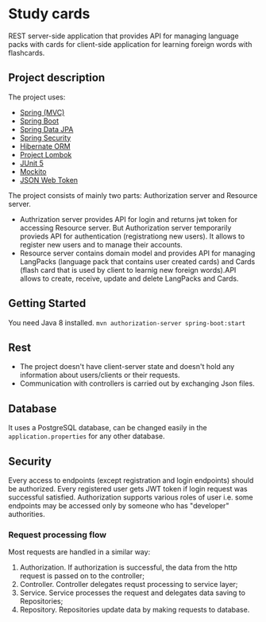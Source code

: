 # Study cards
REST server-side application that provides API for managing language packs with cards for client-side application for learning foreign words with flashcards.


## Project description

The project uses:

- [Spring (MVC)](http://github.com/spring-projects/spring-framework)
- [Spring Boot](http://github.com/spring-projects/spring-boot)
- [Spring Data JPA](http://github.com/spring-projects/spring-data-jpa)
- [Spring Security](http://github.com/spring-projects/spring-security)
- [Hibernate ORM](https://github.com/hibernate/hibernate-orm)
- [Project Lombok](https://github.com/projectlombok/lombok)
- [JUnit 5](https://github.com/junit-team/junit5)
- [Mockito ](https://github.com/mockito/mockito)
- [JSON Web Token](https://github.com/mockito/mockito)



The project consists of mainly two parts: Authorization server and Resource server. 
- Authrization server provides API for login and returns jwt token for accessing Resource server. But Authorization server temporarily provieds API for authentication (registrationg new users). It allows to register new users and to manage their accounts. 
- Resource server contains domain model and provides API for managing LangPacks (language pack that contains user created cards) and Cards (flash card that is used by client to learnig new foreign words).API allows to create, receive, update and delete LangPacks and Cards.

## Getting Started
You need Java 8 installed.
`mvn authorization-server spring-boot:start`

## Rest
- The project doesn't have client-server state and doesn't hold any information about users/clients or their requests.
- Communication with controllers is carried out by exchanging Json files.


## Database
It uses a PostgreSQL database, can be changed easily in the `application.properties` for any other database.


## Security
Every access to endpoints (except registration and login endpoints) should be authorized. Every registered user gets JWT token if login request was successful satisfied. Authorization supports various roles of user i.e. some endpoints may be accessed only by someone who has "developer" authorities. 

### Request processing flow
Most requests are handled in a similar way: 
1. Authorization. If authorization is successful, the data from the http request is passed on to the controller;
2. Controller. Controller delegates requst processing to service layer;
3. Service. Service processes the request and delegates data saving to Repositories; 
4. Repository. Repositories update data by making requests to database.



